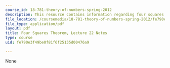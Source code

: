 ```yaml
---
course_id: 18-781-theory-of-numbers-spring-2012
description: This resource contains information regarding four squares theorem.
file_location: /coursemedia/18-781-theory-of-numbers-spring-2012/fe790e3f49be0f81f6f25135d00476a9_MIT18_781S12_lec22.pdf
file_type: application/pdf
layout: pdf
title: Four Squares Theorem, Lecture 22 Notes
type: course
uid: fe790e3f49be0f81f6f25135d00476a9

---
```

None
